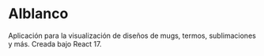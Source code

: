 # Alblanco

Aplicación  para la visualización de diseños de mugs, termos, sublimaciones y más. Creada bajo React 17.